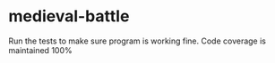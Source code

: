 # medieval-battle

Run the tests to make sure program is working fine.
Code coverage is maintained 100%
